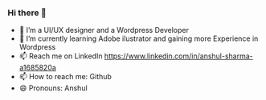 ### Hi there 👋

- 🌱 I’m a UI/UX designer and a Wordpress Developer
- 🌱 I’m currently learning Adobe ilustrator and gaining more Experience in Wordpress
- 📫 Reach me on LinkedIn https://www.linkedin.com/in/anshul-sharma-a1685820a
- 📫 How to reach me: Github
- 😄 Pronouns: Anshul

